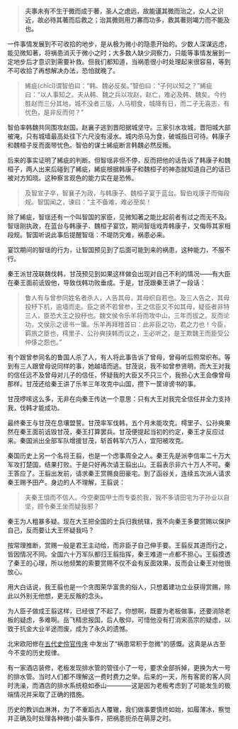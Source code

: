 > **夫事未有不生于微而成于著，圣人之虑远，故能谨其微而治之，众人之识近，故必待其著而后救之；治其微则用力寡而功多，救其著则竭力而不能及也。**

一件事情发展到不可收拾的地步，是从极为微小的隐患开始的。少数人深谋远虑，能见微知著，将祸患消灭于微小之时；大多数人缺少洞察力，只能等事情发展到一定地步后才意识到需要补救。但我们都知道，当祸患很小时处理起来很容易，等到不可收拾了再想解决办法，恐怕就晚了。

> 絺疵(chīcī)谓智伯曰：“韩、魏必反矣。”智伯曰：“子何以知之？”絺疵曰：“以人事知之。夫从韩、魏之兵以攻赵，赵亡，难必及韩、魏矣。今约胜赵而三分其地，城不没者三版，人马相食，城降有日，而二子无喜志，有忧色，是非反而何？”

智伯率韩魏共同围攻赵国。赵襄子逃到晋阳据城坚守。三家引水攻城，晋阳城大部被淹，只有城墙最高处往下六尺没有浸水。城内杀马为食，破城指日可待。韩康子和魏桓子反而面带忧色。智伯的谋士絺疵断言韩魏必然反叛。

后来的事实证明了絺疵的判断。但智瑶非但不停，反而把他的话告诉了韩康子和魏桓子，两人出来后碰到了絺疵，絺疵根据韩康子和魏桓子的神态就知道自己的话已被对方知晓。这种察言观色的能力实在是恐怖。

> 及智宣子卒，智襄子为政，与韩康子、魏桓子宴于蓝台。智伯戏康子而侮段规。智国闻之，谏曰：“主不备难，难必至矣！

除了絺疵，智瑶还有一个叫智国的家臣，见微知著之能比起前者有过之而无不及。智瑶刚执政，在蓝台与韩康子、魏桓子宴饮，期间智瑶戏弄韩康子，又侮辱其家相段规。智国听说此事后提醒智瑶：不堤防灾难，祸患必来。

宴饮期间的智瑶的行为，让智国预见到了后面可能到来的祸患，这种能力，不服不行。

秦王派甘茂联魏伐韩，甘茂预见到如果这样做会出现对自己不利的情况——有大臣在秦王面前诋毁他，导致伐韩功败垂成。于是，甘茂跟秦王讲了一段话：

> 鲁人有与曾参同姓名者杀人，人告其母，其母织自若也。及三人告之，其母投杼下机，逾墙而走。臣之贤不若曾参，王之信臣又不如其母，疑臣者非特三人，臣恐大王之投杼也。魏文侯令乐羊将而攻中山，三年而拔之。反而论功，文侯示之谤书一箧。乐羊再拜稽首曰：此非臣之功，君之力也！今臣，羁旅之臣也，樗里子、公孙奭挟韩而议之，王必听之，是王欺魏王而臣受公仲侈之怨也。”

有个跟曾参同名的鲁国人杀了人，有人将此事告诉了曾母，曾母听后照常织布。等到有三人跟曾母说同样的事，她越墙而逃。甘茂说，我不如曾参贤明，而大王对我的信任远不及曾母对儿子的信任，怀疑我的大臣又不只三个，我担心大王会像曾母那样。甘茂还给秦王讲了乐羊三年攻克中山国，攒下一筐诽谤书的事。

甘茂啰嗦这么多，无非在向秦王传达一个意思：只有大王对我完全信任并全力支持我，伐韩才能成功。

最终秦王与甘茂在息壤盟誓。甘茂率军伐韩，五个月未能攻克。樗里子、公孙奭果然在秦王面前诋毁甘茂，秦王打算罢兵。甘茂便提起当初的约定，秦王才反应过来。秦国派出全部军队增援甘茂，斩首韩军六万人，宜阳被攻克。

秦国历史上另一个名将王翦，也是一个虑事周全之人。秦王先是派李信率二十万大军攻打楚国，结果打败。于是只好再次请王翦出山。王翦表示非六十万人不可。秦王答应了。王翦出发前，请求秦王赏赐良田豪宅。到了函谷关，连续五次派人请求秦王赐予田产。身边的人不理解，王翦说：

> 夫秦王怚而不信人。今空秦国甲士而专委於我，我不多请田宅为子孙业以自坚，顾令秦王坐而疑我邪？

秦王为人粗暴多疑。现在大王把全国的士兵归我统辖，我不向秦王多要赏赐以保护自己，反而要让大王怀疑我吗？

按常理推断，赏赐一般是君王主动给，而非臣子自己伸手要。王翦反其道而行之，皆因情况不同。全国六十万军队都归王翦指挥，秦王难道一点都不担心。王翦摸透了秦王的心理，所以他频繁的索要赏赐不仅不会有反面效果，反而会让秦王对他很放心。

用大白话说，我王翦也是一个贪图荣华富贵的俗人，只想着建功立业获得赏赐，除此以外别无他想，更无反叛的念头。

为人臣子做成王翦这样，已经很了不起了。你想啊，既要为老板做事，还要消除老板的疑虑，多难啊。岳飞精忠报国，后人敬仰，可惜他没有打消宋高宗的疑虑，以致于抗金大业半途而废，成为了永久的遗憾。

北宋欧阳修在[五代史伶官传序](https://baike.baidu.com/item/%E4%BA%94%E4%BB%A3%E5%8F%B2%E4%BC%B6%E5%AE%98%E4%BC%A0%E5%BA%8F/7402635?fromtitle=%E4%BC%B6%E5%AE%98%E4%BC%A0%E5%BA%8F&fromid=736829)
中发出了“祸患常积于忽微”的感慨。这真是从古至今不变的历史规律。

有一家酒店装修，老板发现排水管的管径小了一号，要求全部拆掉，更换为大一号的排水管。当时人们都不理解这一费时费力之举。后来的一天，所有客房的客人同时洗澡，而酒店的排水系统稳如泰山————这是因为老板考虑到了可能发生的极端情况并采取了正确的措施。

历史的教训血淋淋，为了不重蹈古人覆辙，我们做事要慎终如始，如履薄冰，察觉并正确及时处理各种微小苗头事件，把祸患扼杀在萌芽之时。

